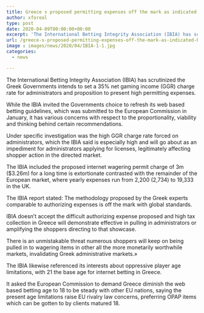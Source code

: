 ```yaml
---
title: Greece s proposed permitting expenses off the mark as indicated by IBIA report
author: xforeal 
type: post
date: 2020-04-09T00:00:00+00:00
excerpt: 'The International Betting Integrity Association (IBIA) has scrutinized the Greek Governments intends to set a 35&amp;percnt; net gaming income (GGR) charge rate for administrators and proposition to present high permitting fees '
url: /greece-s-proposed-permitting-expenses-off-the-mark-as-indicated-by-ibia-report/
image : images/news/2020/04/IBIA-1-1.jpg
categories:
  - news

---
```

The International Betting Integrity Association (IBIA) has scrutinized the Greek Governments intends to set a 35&percnt; net gaming income (GGR) charge rate for administrators and proposition to present high permitting expenses. 

While the IBIA invited the Governments choice to refresh its web based betting guidelines, which was submitted to the European Commission in January, it has various concerns with respect to the proportionality, viability and thinking behind certain recommendations. 

Under specific investigation was the high GGR charge rate forced on administrators, which the IBIA said is especially high and will go about as an impediment for administrators applying for licenses, legitimately affecting shopper action in the directed market. 

The IBIA included the proposed internet wagering permit charge of 3m ($3.26m) for a long time is extortionate contrasted with the remainder of the European market, where yearly expenses run from 2,200 (2,734) to 19,333 in the UK. 

The IBIA report stated: The methodology proposed by the Greek experts comparable to authorizing expenses is off the mark with global standards. 

IBIA doesn&#8217;t accept the difficult authorizing expense proposed and high tax collection in Greece will demonstrate effective in pulling in administrators or amplifying the shoppers directing to that showcase. 

There is an unmistakable threat numerous shoppers will keep on being pulled in to wagering items in other all the more monetarily worthwhile markets, invalidating Greek administrative markets.&#187; 

The IBIA likewise referenced its interests about oppressive player age limitations, with 21 the base age for internet betting in Greece. 

It asked the European Commission to demand Greece diminish the web based betting age to 18 to be steady with other EU nations, saying the present age limitations raise EU rivalry law concerns, preferring OPAP items which can be gotten to by clients matured 18.